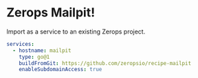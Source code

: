 # Zerops Mailpit!

Import as a service to an existing Zerops project.

```yaml
services:
  - hostname: mailpit
    type: go@1
    buildFromGit: https://github.com/zeropsio/recipe-mailpit
    enableSubdomainAccess: true
```

